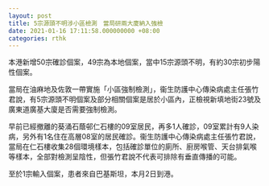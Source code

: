 ```yaml
---
layout: post
title: 5宗源頭不明涉小區檢測　當局研兩大廈納入強檢
date: 2021-01-16 17:11:58.000000000 +08:00
categories: rthk
---
```


本港新增50宗確診個案，49宗為本地個案，當中15宗源頭不明，有約30宗初步陽性個案。

當局在油麻地及佐敦一帶實施「小區強制檢測」，衞生防護中心傳染病處主任張竹君說，有5宗源頭不明個案及部分相關個案是居於小區內，正檢視新填地街23號及廣東道廣基大廈是否需要強制檢測。

早前已經撤離的葵涌石蔭邨仁石樓的09室居民，再多1人確診，09室累計有9人染病，另外有1名住在高層08室的居民確診。衞生防護中心傳染病處主任張竹君說，當局在仁石樓收集28個環境樣本，包括確診單位的廁所、廚房喉管、天台排氣喉等樣本，全部對檢測呈陰性，但張竹君說不代表可排除有垂直傳播的可能。

至於1宗輸入個案，患者來自巴基斯坦，本月2日到港。
